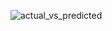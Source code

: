 ![actual_vs_predicted](https://github.com/chevonnefernandes/Real-Time-FX-Prediction/assets/161243278/bddaf664-8d3c-4722-99b7-0a6a3aa66fd2)
